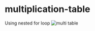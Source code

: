 ﻿# multiplication-table

 Using nested for loop 
 ![multi table](https://github.com/Afnan112/multiplication-table/assets/130868488/e1bd4d1a-e7e7-45ba-a111-ac4e59f70cb7)

